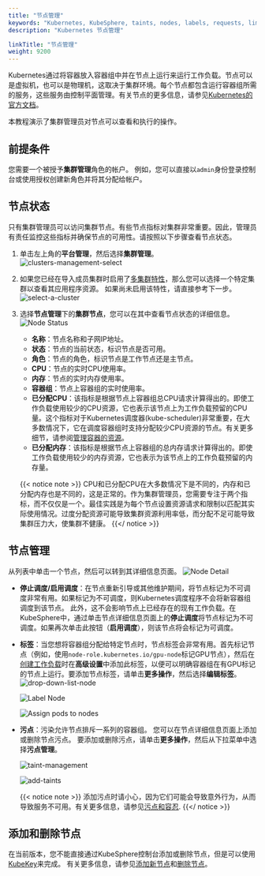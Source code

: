 ```yaml
---
title: "节点管理"
keywords: "Kubernetes, KubeSphere, taints, nodes, labels, requests, limits"
description: "Kubernetes 节点管理"

linkTitle: "节点管理"
weight: 9200
---
```


Kubernetes通过将容器放入容器组中并在节点上运行来运行工作负载。节点可以是虚拟机，也可以是物理机，这取决于集群环境。每个节点都包含运行容器组所需的服务，这些服务由控制平面管理。有关节点的更多信息，请参见[Kubernetes的官方文档](https://kubernetes.io/docs/concepts/architecture/nodes/)。

本教程演示了集群管理员对节点可以查看和执行的操作。

## 前提条件

您需要一个被授予**集群管理**角色的帐户。 例如，您可以直接以`admin`身份登录控制台或使用授权创建新角色并将其分配给帐户。

## 节点状态

只有集群管理员可以访问集群节点。有些节点指标对集群非常重要。因此，管理员有责任监控这些指标并确保节点的可用性。请按照以下步骤查看节点状态。

1. 单击左上角的**平台管理**，然后选择**集群管理**。
   ![clusters-management-select](/images/docs/cluster-administration/node-management-zh/clusters-management-select.png)

2. 如果您已经在导入成员集群时启用了[多集群特性](../../multicluster-management)，那么您可以选择一个特定集群以查看其应用程序资源。 如果尚未启用该特性，请直接参考下一步。
   ![select-a-cluster](/images/docs/cluster-administration/node-management-zh/select-a-cluster.png)

3. 选择**节点管理**下的**集群节点**，您可以在其中查看节点状态的详细信息。
   ![Node Status](/images/docs/cluster-administration/node-management-zh/node_status.png)

   - **名称**：节点名称和子网IP地址。
   - **状态**：节点的当前状态，标识节点是否可用。
   - **角色**：节点的角色，标识节点是工作节点还是主节点。
   - **CPU**：节点的实时CPU使用率。
   - **内存**：节点的实时内存使用率。
   - **容器组**：节点上容器组的实时使用率。
   - **已分配CPU**：该指标是根据节点上容器组总CPU请求计算得出的。即使工作负载使用较少的CPU资源，它也表示该节点上为工作负载预留的CPU量。这个指标对于Kubernetes调度器(kube-scheduler)非常重要，在大多数情况下，它在调度容器组时支持分配较少CPU资源的节点。有关更多细节，请参阅[管理容器的资源](https://kubernetes.io/docs/concepts/configuration/manage-resources-containers/)。
   - **已分配内存**：该指标是根据节点上容器组的总内存请求计算得出的。即使工作负载使用较少的内存资源，它也表示为该节点上的工作负载预留的内存量。

    {{< notice note >}}
CPU和已分配CPU在大多数情况下是不同的，内存和已分配内存也是不同的，这是正常的。作为集群管理员，您需要专注于两个指标，而不仅仅是一个。最佳实践是为每个节点设置资源请求和限制以匹配其实际使用情况。过度分配资源可能导致集群资源利用率低，而分配不足可能导致集群压力大，使集群不健康。
    {{</ notice >}}

## 节点管理

从列表中单击一个节点，然后可以转到其详细信息页面。
   ![Node Detail](/images/docs/cluster-administration/node-management-zh/node_detail.png)

- **停止调度/启用调度**：在节点重新引导或其他维护期间，将节点标记为不可调度非常有用。如果标记为不可调度，则Kubernetes调度程序不会将新容器组调度到该节点。 此外，这不会影响节点上已经存在的现有工作负载。在KubeSphere中，通过单击节点详细信息页面上的**停止调度**将节点标记为不可调度。如果再次单击此按钮（**启用调度**），则该节点将会标记为可调度。
- **标签**：当您想将容器组分配给特定节点时，节点标签会非常有用。首先标记节点（例如，使用`node-role.kubernetes.io/gpu-node`标记GPU节点），然后在[创建工作负载](../../project-user-guide/application-workloads/deployments/#step-5-configure-advanced-settings)时在**高级设置**中添加此标签，以便可以明确容器组在有GPU标记的节点上运行。要添加节点标签，请单击**更多操作**，然后选择**编辑标签**。
   ![drop-down-list-node](/images/docs/cluster-administration/node-management-zh/drop-down-list-node.png)

   ![Label Node](/images/docs/cluster-administration/node-management-zh/label_node.png)

   ![Assign pods to nodes](/images/docs/cluster-administration/node-management-zh/assign_pods_to_node.png)

- **污点**：污染允许节点排斥一系列的容器组。 您可以在节点详细信息页面上添加或删除节点污点。 要添加或删除污点，请单击**更多操作**，然后从下拉菜单中选择**污点管理**。
  
   ![taint-management](/images/docs/cluster-administration/node-management-zh/taint-management.png)

   ![add-taints](/images/docs/cluster-administration/node-management-zh/add-taints.png)

    {{< notice note >}}
添加污点时请小心，因为它们可能会导致意外行为，从而导致服务不可用。有关更多信息，请参见[污点和容忍](https://kubernetes.io/docs/concepts/scheduling-eviction/taint-and-toleration/).
    {{</ notice >}}

## 添加和删除节点

在当前版本，您不能直接通过KubeSphere控制台添加或删除节点，但是可以使用[KubeKey](https://github.com/kubesphere/kubekey)来完成。 有关更多信息，请参见[添加新节点](../../installing-on-linux/cluster-operation/add-new-nodes/)和[删除节点](../../installing-on-linux/cluster-operation/remove-nodes/)。